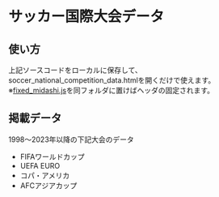 # サッカー国際大会データ

## 使い方

上記ソースコードをローカルに保存して、soccer_national_competition_data.htmlを開くだけで使えます。  
※[fixed_midashi.js](https://hp.vector.co.jp/authors/VA056612/fixed_midashi/manual/index.html)を同フォルダに置けばヘッダの固定されます。

## 掲載データ

1998～2023年以降の下記大会のデータ
- FIFAワールドカップ
- UEFA EURO
- コパ・アメリカ
- AFCアジアカップ
